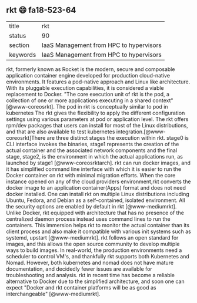 ## rkt :smile: fa18-523-64


|          |                                         |
| -------- | --------------------------------------- |
| title    | rkt                                     | 
| status   | 90                                      |
| section  | IaaS Management from HPC to hypervisors |
| keywords | IaaS Management from HPC to hypervisors |

rkt, formerly known as Rocket is the modern, secure and composable 
application container engine developed for production cloud-native 
environments. It features a pod-native approach and Linux like 
architecture. With its pluggable execution capabilities, it is 
considered a viable replacement to Docker. "The core execution unit of 
rkt is the pod, a collection of one or more applications executing in 
a shared context" [@www-coreosrkt]. The pod in rkt is conceptually 
similar to pod in kubernetes The rkt gives the flexibility to apply the 
different configuration settings using various parameters at pod or 
application level. The rkt offers rpm/dev packages that users can 
install for most of the Linux distributions, and that are also available 
to test kubernetes integration.[@www-coreosrkt]There are three distinct 
stages the execution within rkt. stage0 is CLI interface invokes the 
binaries, stage1 represents the creation of the actual container and the 
associated network components and the final stage, stage2, is the 
environment in which the actual applications run, as launched by stage1 
[@www-coreosrktarch]. rkt can run docker images, and it has simplified 
command line interface with which it is easier to run the Docker 
container on rkt with minimal migration efforts. When the core instance 
opened on any of the cloud providers environment,rkt converts the docker 
image to an application container(Apps) format and does not need docker 
installed. One can install rkt on multiple Linux distributions including 
Ubuntu, Fedora, and Debian as a self-contained, isolated environment. 
All the security options are enabled by default in rkt [@www-mediumrkt]. 
Unlike Docker, rkt equipped with architecture that has no presence of 
the centralized daemon process instead uses command lines to run the 
containers. This immersion helps rkt to monitor the actual container 
than its client process and also make it compatible with various init 
systems such as systemd, upstart [@www-mediumrkt]. rkt follows an open 
standard for images, and this allows the open source community to 
develop multiple ways to build images. In real-world, the production 
environments need a scheduler to control VM's, and thankfully rkt 
supports both Kubernetes and Nomad. However, both kubernetes and nomad 
does not have mature documentation, and decidedly fewer issues are 
available for troubleshooting and analysis. rkt in recent time has 
become a reliable alternative to Docker due to the simplified 
architecture, and soon one can expect "Docker and rkt container 
platforms will be as good as interchangeable" [@www-mediumrkt]. 



